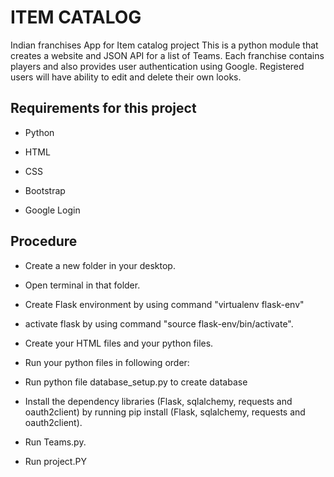 # ITEM CATALOG

Indian franchises App for Item catalog project This is a python module that creates a website and JSON API for a list of Teams. Each franchise contains players and also provides user authentication using Google. Registered users will have ability to edit and delete their own looks. 

## Requirements for this project

* Python

* HTML

* CSS

* Bootstrap

* Google Login

## Procedure

* Create a new folder in your desktop.

* Open terminal in that folder.

* Create Flask environment by using command "virtualenv flask-env"

* activate flask by using command "source flask-env/bin/activate".

* Create your HTML files and your python files.

* Run your python files in following order:

* Run python file database_setup.py to create database

* Install the dependency libraries (Flask, sqlalchemy, requests and oauth2client) by running pip install (Flask, sqlalchemy, requests and oauth2client).

* Run Teams.py.

* Run project.PY
